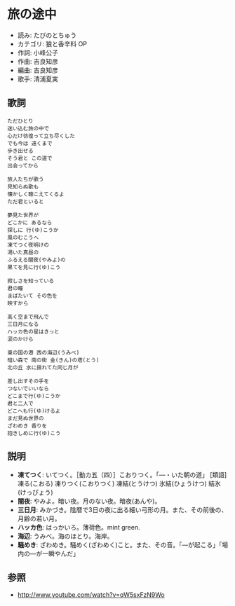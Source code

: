 旅の途中
=========

- 読み: たびのとちゅう
- カテゴリ: 狼と香辛料 OP
- 作詞: 小峰公子
- 作曲: 吉良知彦
- 編曲: 吉良知彦
- 歌手: 清浦夏実


歌詞
-----

    ただひとり
    迷い込む旅の中で
    心だけ彷徨って立ち尽くした
    でも今は 遠くまで
    歩き出せる
    そう君と この道で
    出会ってから

    旅人たちが歌う
    見知らぬ歌も
    懐かしく聴こえてくるよ
    ただ君といると

    夢見た世界が
    どこかに あるなら
    探しに 行(ゆ)こうか
    風のむこうへ
    凍てつく夜明けの
    渇いた真昼の
    ふるえる闇夜(やみよ)の
    果てを見に行(ゆ)こう

    寂しさを知っている
    君の瞳
    まばたいて その色を
    映すから

    高く空まで飛んで
    三日月になる
    ハッカ色の星はきっと
    涙のかけら

    東の国の港 西の海辺(うみべ)
    暗い森で 南の街 金(きん)の塔(とう)
    北の丘 水に揺れてた同じ月が

    差し出すその手を
    つないでいいなら
    どこまで行(ゆ)こうか
    君と二人で
    どこへも行(ゆ)けるよ
    まだ見ぬ世界の
    ざわめき 香りを
    抱きしめに行(ゆ)こう


説明
-----

- **凍てつく**: いてつく。［動カ五（四）］こおりつく。「―・いた朝の道」 [類語]凍る(こおる) 凍りつく(こおりつく) 凍結(とうけつ) 氷結(ひょうけつ) 結氷(けっぴょう)
- **闇夜**: やみよ。暗い夜。月のない夜。暗夜(あんや)。
- **三日月**: みかづき。陰暦で3日の夜に出る細い弓形の月。また、その前後の、月齢の若い月。
- **ハッカ色**: はっかいろ。薄荷色。mint green.
- **海辺**: うみべ。海のほとり。海岸。
- **騒めき**: ざわめき。騒めく(ざわめく)こと。また、その音。「―が起こる」「場内の―が一瞬やんだ」


参照
-----

- <http://www.youtube.com/watch?v=qW5sxFzN9Wo>
